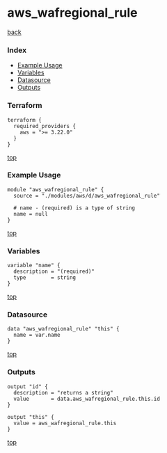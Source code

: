 # aws_wafregional_rule
[back](../aws.md)
### Index
- [Example Usage](#example-usage)
- [Variables](#variables)
- [Datasource](#datasource)
- [Outputs](#outputs)
### Terraform
```hcl
terraform {
  required_providers {
    aws = ">= 3.22.0"
  }
}
```
[top](#index)
### Example Usage
```hcl
module "aws_wafregional_rule" {
  source = "./modules/aws/d/aws_wafregional_rule"

  # name - (required) is a type of string
  name = null
}
```
[top](#index)
### Variables
```hcl
variable "name" {
  description = "(required)"
  type        = string
}
```
[top](#index)

### Datasource
```hcl
data "aws_wafregional_rule" "this" {
  name = var.name
}
```
[top](#index)
### Outputs
```hcl
output "id" {
  description = "returns a string"
  value       = data.aws_wafregional_rule.this.id
}

output "this" {
  value = aws_wafregional_rule.this
}
```
[top](#index)
